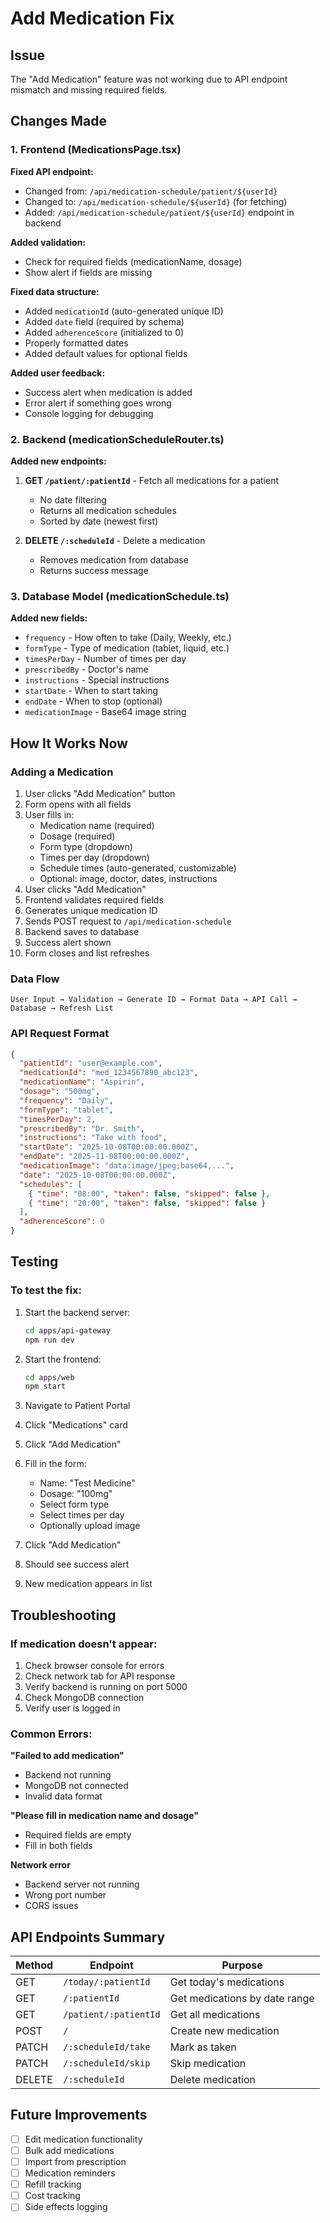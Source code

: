 # Add Medication Fix

## Issue
The "Add Medication" feature was not working due to API endpoint mismatch and missing required fields.

## Changes Made

### 1. Frontend (MedicationsPage.tsx)

**Fixed API endpoint:**
- Changed from: `/api/medication-schedule/patient/${userId}`
- Changed to: `/api/medication-schedule/${userId}` (for fetching)
- Added: `/api/medication-schedule/patient/${userId}` endpoint in backend

**Added validation:**
- Check for required fields (medicationName, dosage)
- Show alert if fields are missing

**Fixed data structure:**
- Added `medicationId` (auto-generated unique ID)
- Added `date` field (required by schema)
- Added `adherenceScore` (initialized to 0)
- Properly formatted dates
- Added default values for optional fields

**Added user feedback:**
- Success alert when medication is added
- Error alert if something goes wrong
- Console logging for debugging

### 2. Backend (medicationScheduleRouter.ts)

**Added new endpoints:**

1. **GET `/patient/:patientId`** - Fetch all medications for a patient
   - No date filtering
   - Returns all medication schedules
   - Sorted by date (newest first)

2. **DELETE `/:scheduleId`** - Delete a medication
   - Removes medication from database
   - Returns success message

### 3. Database Model (medicationSchedule.ts)

**Added new fields:**
- `frequency` - How often to take (Daily, Weekly, etc.)
- `formType` - Type of medication (tablet, liquid, etc.)
- `timesPerDay` - Number of times per day
- `prescribedBy` - Doctor's name
- `instructions` - Special instructions
- `startDate` - When to start taking
- `endDate` - When to stop (optional)
- `medicationImage` - Base64 image string

## How It Works Now

### Adding a Medication

1. User clicks "Add Medication" button
2. Form opens with all fields
3. User fills in:
   - Medication name (required)
   - Dosage (required)
   - Form type (dropdown)
   - Times per day (dropdown)
   - Schedule times (auto-generated, customizable)
   - Optional: image, doctor, dates, instructions
4. User clicks "Add Medication"
5. Frontend validates required fields
6. Generates unique medication ID
7. Sends POST request to `/api/medication-schedule`
8. Backend saves to database
9. Success alert shown
10. Form closes and list refreshes

### Data Flow

```
User Input → Validation → Generate ID → Format Data → API Call → Database → Refresh List
```

### API Request Format

```json
{
  "patientId": "user@example.com",
  "medicationId": "med_1234567890_abc123",
  "medicationName": "Aspirin",
  "dosage": "500mg",
  "frequency": "Daily",
  "formType": "tablet",
  "timesPerDay": 2,
  "prescribedBy": "Dr. Smith",
  "instructions": "Take with food",
  "startDate": "2025-10-08T00:00:00.000Z",
  "endDate": "2025-11-08T00:00:00.000Z",
  "medicationImage": "data:image/jpeg;base64,...",
  "date": "2025-10-08T00:00:00.000Z",
  "schedules": [
    { "time": "08:00", "taken": false, "skipped": false },
    { "time": "20:00", "taken": false, "skipped": false }
  ],
  "adherenceScore": 0
}
```

## Testing

### To test the fix:

1. Start the backend server:
   ```bash
   cd apps/api-gateway
   npm run dev
   ```

2. Start the frontend:
   ```bash
   cd apps/web
   npm start
   ```

3. Navigate to Patient Portal
4. Click "Medications" card
5. Click "Add Medication"
6. Fill in the form:
   - Name: "Test Medicine"
   - Dosage: "100mg"
   - Select form type
   - Select times per day
   - Optionally upload image
7. Click "Add Medication"
8. Should see success alert
9. New medication appears in list

## Troubleshooting

### If medication doesn't appear:

1. Check browser console for errors
2. Check network tab for API response
3. Verify backend is running on port 5000
4. Check MongoDB connection
5. Verify user is logged in

### Common Errors:

**"Failed to add medication"**
- Backend not running
- MongoDB not connected
- Invalid data format

**"Please fill in medication name and dosage"**
- Required fields are empty
- Fill in both fields

**Network error**
- Backend server not running
- Wrong port number
- CORS issues

## API Endpoints Summary

| Method | Endpoint | Purpose |
|--------|----------|---------|
| GET | `/today/:patientId` | Get today's medications |
| GET | `/:patientId` | Get medications by date range |
| GET | `/patient/:patientId` | Get all medications |
| POST | `/` | Create new medication |
| PATCH | `/:scheduleId/take` | Mark as taken |
| PATCH | `/:scheduleId/skip` | Skip medication |
| DELETE | `/:scheduleId` | Delete medication |

## Future Improvements

- [ ] Edit medication functionality
- [ ] Bulk add medications
- [ ] Import from prescription
- [ ] Medication reminders
- [ ] Refill tracking
- [ ] Cost tracking
- [ ] Side effects logging
